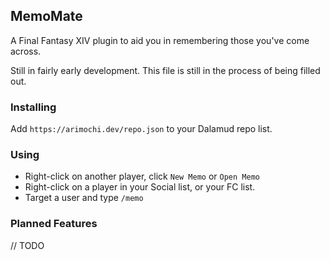 ﻿## MemoMate

A Final Fantasy XIV plugin to aid you in remembering those you've come across.

Still in fairly early development. This file is still in the process of being filled out.

### Installing

Add `https://arimochi.dev/repo.json` to your Dalamud repo list.

### Using

* Right-click on another player, click `New Memo` or `Open Memo`
* Right-click on a player in your Social list, or your FC list.
* Target a user and type `/memo`

### Planned Features

// TODO